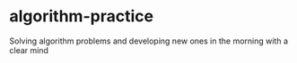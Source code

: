 # algorithm-practice
Solving algorithm problems and developing new ones in the morning with a clear mind
